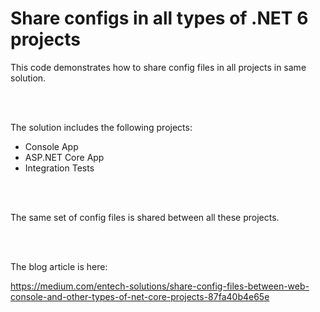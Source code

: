 # Share configs in all types of .NET 6 projects


This code demonstrates how to share config files in all projects in same solution.

<br>
<br>

The solution includes the following projects:
* Console App
* ASP.NET Core App
* Integration Tests

<br>
<br>

The same set of config files is shared between all these projects.

<br>
<br>


The blog article is here:

https://medium.com/entech-solutions/share-config-files-between-web-console-and-other-types-of-net-core-projects-87fa40b4e65e
